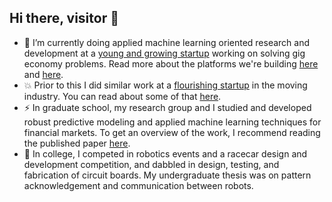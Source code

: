 ## Hi there, visitor 👋

- :telescope: I’m currently doing applied machine learning oriented research and development at a [young and growing startup](https://www.crunchbase.com/organization/gridwise) working on solving gig economy problems. Read more about the platforms we're building [here](https://medium.com/gridwise-analytics) and [here](https://gridwise.io/features).
- :boom: Prior to this I did similar work at a [flourishing startup](https://www.crunchbase.com/organization/bellhops) in the moving industry. You can read about some of that [here](https://medium.com/bellhops-moving/machines-can-now-tell-you-how-long-your-move-will-take-part-1-of-4-c98ad545488d).
- :zap: In graduate school, my research group and I studied and developed robust predictive modeling and applied machine learning techniques for financial markets. To get an overview of the work, I recommend reading the published paper [here](https://www.sciencedirect.com/science/article/abs/pii/S0957417417301331?via%3Dihub).
- :robot: In college, I competed in robotics events and a racecar design and development competition, and dabbled in design, testing, and fabrication of circuit boards. My undergraduate thesis was on pattern acknowledgement and communication between robots.
